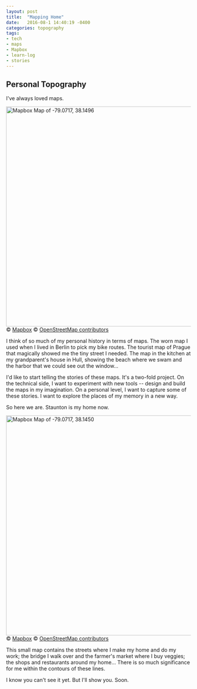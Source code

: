 ```yaml
---
layout: post
title:  "Mapping Home"
date:   2016-08-1 14:40:19 -0400
categories: topography
tags:
- tech
- maps
- Mapbox
- learn-log
- stories
---
```

## Personal Topography

I've always loved maps.

<img width="600" src="https://api.mapbox.com/v4/mapbox.outdoors/-79.0717,38.1496,13/600x300@2x.png?access_token=pk.eyJ1IjoiZWxlYW5vcmdyYWhhbSIsImEiOiJjaW93NTR0ZHIwMWVmdWVtNXl5aTZqcW5tIn0.jSLqL9vRKByhoSH9l8E7qA" alt="Mapbox Map of -79.0717, 38.1496">
© <a href='https://www.mapbox.com/map-feedback/'>Mapbox</a> © <a href='http://www.openstreetmap.org/copyright'>OpenStreetMap contributors</a>

I think of so much of my personal history in terms of maps. The worn map I used when I lived in Berlin to pick my bike routes. The tourist map of Prague that magically showed me the tiny street I needed. The map in the kitchen at my grandparent's house in Hull, showing the beach where we swam and the harbor that we could see out the window...

I'd like to start telling the stories of these maps. It's a two-fold project. On the technical side, I want to experiment with new tools -- design and build the maps in my imagination. On a personal level, I want to capture some of these stories. I want to explore the places of my memory in a new way.

So here we are. Staunton is my home now.

<img width="600" src="https://api.mapbox.com/v4/mapbox.outdoors/-79.0717,38.1450,15/600x300@2x.png?access_token=pk.eyJ1IjoiZWxlYW5vcmdyYWhhbSIsImEiOiJjaW93NTR0ZHIwMWVmdWVtNXl5aTZqcW5tIn0.jSLqL9vRKByhoSH9l8E7qA" alt="Mapbox Map of -79.0717, 38.1450">
© <a href='https://www.mapbox.com/map-feedback/'>Mapbox</a> © <a href='http://www.openstreetmap.org/copyright'>OpenStreetMap contributors</a>

This small map contains the streets where I make my home and do my work; the bridge I walk over and the farmer's market where I buy veggies; the shops and restaurants around my home... There is so much significance for me within the contours of these lines.

I know you can't see it yet. But I'll show you. Soon.
